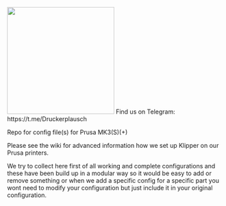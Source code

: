 <img src="https://user-images.githubusercontent.com/42968695/116128687-7e262b00-a6c9-11eb-9e43-75c72f7666b7.jpg"  width="250" height="250">
Find us on Telegram: https://t.me/Druckerplausch

Repo for config file(s) for Prusa MK3(S)(+)

Please see the wiki for advanced information how we set up Klipper on our Prusa printers.

We try to collect here first of all working and complete configurations and these have been build up in a modular way so it would be easy to add or remove something or when we add a specific config for a specific part you wont need to modify your configuration but just include it in your original configuration.